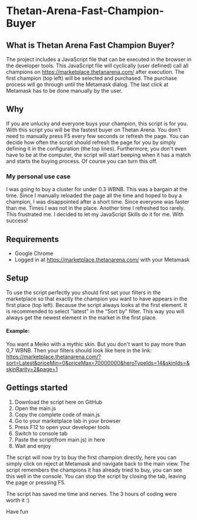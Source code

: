 # Thetan-Arena-Fast-Champion-Buyer

## What is Thetan Arena Fast Champion Buyer?

The project includes a JavaScript file that can be executed in the browser in the developer tools.
This JavaScript file will cyclically (user defined) call all champions on https://marketplace.thetanarena.com/ after execution. The first champion (top left) will be selected and purchased. The purchase process will go through until the Metamask dialog. The last click at Metamask has to be done manually by the user.

## Why

If you are unlucky and everyone buys your champion, this script is for you. With this script you will be the fastest buyer on Thetan Arena. You don't need to manually press F5 every few seconds or refresh the page. You can decide how often the script should refresh the page for you by simply defining it in the configuration (the top lines). Furthermore, you don't even have to be at the computer, the script will start beeping when it has a match and starts the buying process. Of course you can turn this off.

### My personal use case

I was going to buy a cluster for under 0.3 WBNB. This was a bargain at the time. Since I manually reloaded the page all the time and hoped to buy a champion, I was disappointed after a short time. Since everyone was faster than me. Times I was not in the place. Another time I refreshed too rarely. This frustrated me. I decided to let my JavaScript Skills do it for me. With success!

## Requirements

- Google Chrome
- Logged in at https://marketplace.thetanarena.com/ with your Metamask

## Setup

To use the script perfectly you should first set your filters in the marketplace so that exactly the champion you want to have appears in the first place (top left). Because the script always looks at the first element. It is recommended to select "latest" in the "Sort by" filter. This way you will always get the newest element in the market in the first place.

#### Example:
You want a Meiko with a mythic skin. But you don't want to pay more than 0,7 WBNB. Then your filters should look like here in the link: https://marketplace.thetanarena.com/?sort=Latest&priceMin=0&priceMax=70000000&heroTypeIds=14&skinIds=&skinRarity=2&page=1

## Gettings started

1. Download the script here on GitHub
2. Open the main.js
3. Copy the complete code of main.js
4. Go to your marketplace tab in your browser
5. Press F12 to open your developer tools
6. Switch to console tab
7. Paste the script(from main.js) in here
8. Wait and enjoy

The script will now try to buy the first champion directly, here you can simply click on reject at Metamask and navigate back to the main view. The script remembers the champions it has already tried to buy, you can see this well in the console. You can stop the script by closing the tab, leaving the page or pressing F5.

The script has saved me time and nerves. The 3 hours of coding were worth it :)

Have fun
